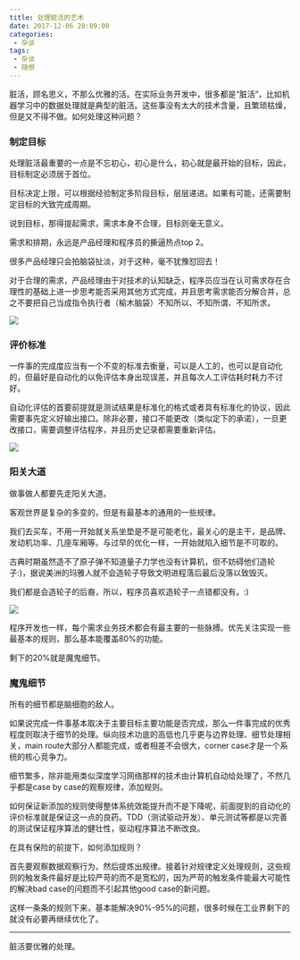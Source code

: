 ```yaml
---
title: 处理脏活的艺术
date: 2017-12-06 20:09:00
categories:
 - 杂谈
tags:
 - 杂谈
 - 随想
---
```


脏活，顾名思义，不那么优雅的活。在实际业务开发中，很多都是“脏活”，比如机器学习中的数据处理就是典型的脏活。这些事没有太大的技术含量，且繁琐枯燥，但是又不得不做。如何处理这种问题？



### 制定目标

处理脏活最重要的一点是不忘初心，初心是什么，初心就是最开始的目标，因此，目标制定必须居于首位。

目标决定上限，可以根据经验制定多阶段目标，层层递进。如果有可能，还需要制定目标的大致完成周期。

说到目标，那得提起需求，需求本身不合理，目标则毫无意义。

需求和排期，永远是产品经理和程序员的撕逼热点top 2。

很多产品经理只会拍脑袋扯淡，对于这种，毫不犹豫怼回去！

对于合理的需求，产品经理由于对技术的认知缺乏，程序员应当在认可需求存在合理性的基础上进一步思考能否采用其他方式完成，并且思考需求能否分解合并，总之不要把自己当成指令执行者（榆木脑袋）不知所以、不知所谓、不知所求。

![](./fuck.jpg)

### 评价标准

一件事的完成度应当有一个不变的标准去衡量，可以是人工的，也可以是自动化的，但最好是自动化的以免评估本身出现误差，并且每次人工评估耗时耗力不讨好。

自动化评估的首要前提就是测试结果是标准化的格式或者具有标准化的协议，因此需要事先定义好输出接口。除非必要，接口不能更改（类似定下的承诺），一旦更改接口，需要调整评估程序，并且历史记录都需要重新评估。

![](./progress.jpg)

### 阳关大道

做事做人都要先走阳关大道。

客观世界是复杂的多变的，但是有最基本的通用的一些规律。

我们去买车，不用一开始就关系坐垫是不是可能老化，最关心的是主干，是品牌、发动机功率、几座车厢等。与过早的优化一样，一开始就陷入细节是不可取的。

古典时期虽然造不了原子弹不知道量子力学也没有计算机，但不妨碍他们造轮子:)，据说美洲的玛雅人就不会造轮子导致文明进程落后最后没落以致毁灭。

我们都是会造轮子的后裔，所以，程序员喜欢造轮子一点错都没有。:)

![](./wheel.gif)

程序开发也一样，每个需求业务技术都会有最主要的一些脉搏。优先关注实现一些最基本的规则，那么基本能覆盖80%的功能。

剩下的20%就是魔鬼细节。

### 魔鬼细节

所有的细节都是脑细胞的敌人。

如果说完成一件事基本取决于主要目标主要功能是否完成，那么一件事完成的优秀程度则取决于细节的处理。纵向技术功底的高低也几乎更与边界处理、细节处理相关，main route大部分人都能完成，或者相差不会很大，corner case才是一个系统的核心竞争力。

细节繁多，除非能用类似深度学习网络那样的技术由计算机自动给处理了，不然几乎都是case by case的观察规律，添加规则。

如何保证新添加的规则使得整体系统效能提升而不是下降呢，前面提到的自动化的评价标准就是保证这一点的良药。TDD（测试驱动开发）、单元测试等都是以完善的测试保证程序算法的健壮性，驱动程序算法不断改良。

在具有保险的前提下，如何添加规则？

首先要观察数据观察行为，然后提炼出规律。接着针对规律定义处理规则，这些规则的触发条件最好是比较严苛的而不是宽松的，因为严苛的触发条件能最大可能性的解决bad case的问题而不引起其他good case的新问题。

这样一条条的规则下来，基本能解决90%-95%的问题，很多时候在工业界剩下的就没有必要再继续优化了。



---

脏活要优雅的处理。



